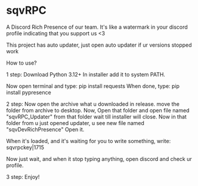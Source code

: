 # sqvRPC
A Discord Rich Presence of our team. It's like a watermark in your discord profile indicating that you support us &lt;3

This project has auto updater, just open auto updater if ur versions stopped work

How to use?

1 step: Download Python 3.12+
In installer add it to system PATH.

Now open terminal and type:
pip install requests
When done, type:
pip install pypresence

2 step: Now open the archive what u downloaded in release.
move the folder from archive to desktop.
Now, Open that folder and open file named "sqvRPC_Updater" from that folder
wait till installer will close.
Now in that folder from u just opened updater, u see new file named "sqvDevRichPresence"
Open it.

When it's loaded, and it's waiting for you to write something, write:
sqvrpckey|1715

Now just wait, and when it stop typing anything, open discord and check ur profile.

3 step: 
Enjoy!
